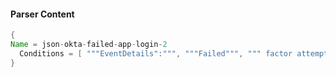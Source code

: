 #### Parser Content
```Java
{
Name = json-okta-failed-app-login-2
  Conditions = [ """EventDetails":""", """Failed""", """ factor attempt""", """"DisplayName":"""]
}
```